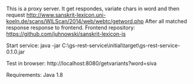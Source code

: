 This is a proxy server. It get respondes, variate chars in word and then request http://www.sanskrit-lexicon.uni-koeln.de/scans/WILScan/2014/web/webtc/getword.php
After all matched response response to frontend.
Frontend repository:
https://github.com/juhnowski/sanskrit-lexicon-js

Start service:
java -jar C:\gs-rest-service\initial\target\gs-rest-service-0.1.0.jar

Test in browser:
http://localhost:8080/getvariants?word=siva

Requirements:
Java 1.8